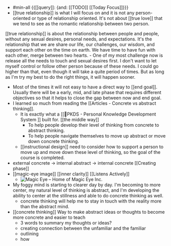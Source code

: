 - #min-all {{[[query]]: {and: [[TODO]] [[Today Focus]]}}}
- [[true relationship]] is what I will focus on and it is not any person-oriented or type of relationship oriented. It's not about [[true love]] that we tend to see as the romantic relationship between two person. 

[[true relationship]] is about the relationship between people and people, without any sexual desires, personal needs, and expectations. It's the relationship that we are share our life, our challenges, our wisdom, and support each other on the time on earth. We have time to have fun with each other, merge between two hearts.
    - One of my most challenge now is release all the needs to touch and sexual desires first. I don't want to let myself control or follow other person because of these needs. I could go higher than that, even though it will take a quite period of times. But as long as I'm try my best to do the right things, it will happen sooner.
- Most of the times it will not easy to have a direct way to [[end goal]]. Usually there will be a early, mid, and late phase that requires different objectives so that it helps to close the gap between now and end goal.
- I learned so much from reading the [[Articles - Concrete vs abstract thinking]]. 
    - It is exactly what a [[🌲PKDS - Personal Knowledge Development System ]] built for. [[the middle way]]
        - To help people develop their level of thinking from concrete to abstract thinking.
        - To help people navigate themselves to move up abstract or move down concrete thinking.
    - [[instructional design]] need to consider how to support a person to move up and move down these level of thinking, so the goal of the course is completed.
- external concrete -> internal abstract -> internal concrete [[Creating phase]]
- [[magic-eye image]] [[inner clarity]] [[Listens Actively]]
    - ![Magic Eye – Home of Magic Eye Inc.](https://www.magiceye.com/wp-content/uploads/2018/10/home_frequent_flyer.jpg)
- My foggy mind is starting to clearer day by day. I'm becoming to more center, my natural level of thinking is abstract, and I'm developing the ability to center at the stillness and able to do concrete thinking as well.
    - concrete thinking will help me to stay in touch with the reality more than the abstract mind.
- [[concrete thinking]] Way to make abstract ideas or thoughts to become more concrete and easier to teach
    - 3 words to summary my thoughts or ideas?
    - creating connection between the unfamiliar and the familiar
    - outlining
    - how
